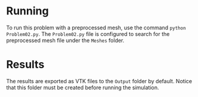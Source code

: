 # Running

To run this problem with a preprocessed mesh, use the command `python Problem02.py`. The `Problem02.py` file is configured to search for the preprocessed mesh file under the `Meshes` folder.


# Results

The results are exported as VTK files to the `Output` folder by default. Notice that this folder must be created before running the simulation.
